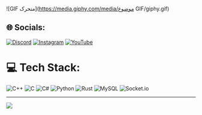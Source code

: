![GIF متحرک](https://media.giphy.com/media/موضوع GIF/giphy.gif)
## 🌐 Socials:
[![Discord](https://img.shields.io/badge/Discord-%237289DA.svg?logo=discord&logoColor=white)](https://discord.gg/https://discord.gg/KRsxFwpgJz) [![Instagram](https://img.shields.io/badge/Instagram-%23E4405F.svg?logo=Instagram&logoColor=white)](https://instagram.com/mahdiyar_shemshakiii) [![YouTube](https://img.shields.io/badge/YouTube-%23FF0000.svg?logo=YouTube&logoColor=white)](https://youtube.com/@MahdiyarDulostion) 

# 💻 Tech Stack:
![C++](https://img.shields.io/badge/c++-%2300599C.svg?style=for-the-badge&logo=c%2B%2B&logoColor=white) ![C](https://img.shields.io/badge/c-%2300599C.svg?style=for-the-badge&logo=c&logoColor=white) ![C#](https://img.shields.io/badge/c%23-%23239120.svg?style=for-the-badge&logo=csharp&logoColor=white) ![Python](https://img.shields.io/badge/python-3670A0?style=for-the-badge&logo=python&logoColor=ffdd54) ![Rust](https://img.shields.io/badge/rust-%23000000.svg?style=for-the-badge&logo=rust&logoColor=white) ![MySQL](https://img.shields.io/badge/mysql-4479A1.svg?style=for-the-badge&logo=mysql&logoColor=white) ![Socket.io](https://img.shields.io/badge/Socket.io-black?style=for-the-badge&logo=socket.io&badgeColor=010101)


---
[![](https://visitcount.itsvg.in/api?id=mahdiyarshem&icon=0&color=7)](https://visitcount.itsvg.in)

<!-- Proudly created with GPRM ( https://gprm.itsvg.in ) -->
